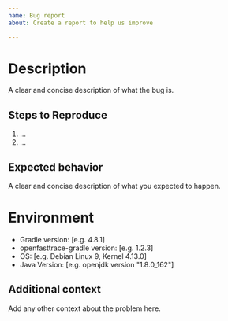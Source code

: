 ```yaml
---
name: Bug report
about: Create a report to help us improve

---
```


# Description
A clear and concise description of what the bug is.

## Steps to Reproduce
1. ...
2. ...

## Expected behavior
A clear and concise description of what you expected to happen.

# Environment
- Gradle version: [e.g. 4.8.1]
- openfasttrace-gradle version: [e.g. 1.2.3]
- OS: [e.g. Debian Linux 9, Kernel 4.13.0]
- Java Version: [e.g. openjdk version "1.8.0_162"]

## Additional context
Add any other context about the problem here.
